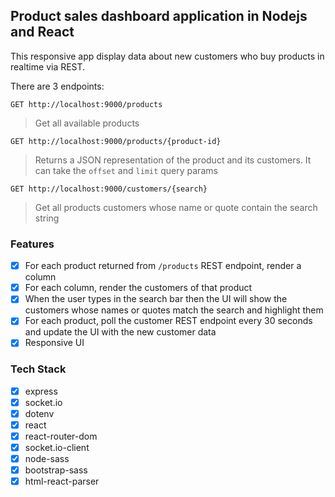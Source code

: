 ## Product sales dashboard application in Nodejs and React

This responsive app display data about new customers who buy products in realtime via REST.

There are 3 endpoints:

```
GET http://localhost:9000/products
```
> Get all available products

```
GET http://localhost:9000/products/{product-id}
```
> Returns a JSON representation of the product and its customers. It can take the `offset` and `limit` query params

```
GET http://localhost:9000/customers/{search}
```
> Get all products customers whose name or quote contain the search string

### Features
- [x] For each product returned from  `/products` REST endpoint, render a column
- [x] For each column, render the customers of that product
- [x] When the user types in the search bar then the UI will show the customers whose names or quotes match the search and highlight them
- [x] For each product, poll the customer REST endpoint every 30 seconds and update the UI with the new customer data
- [x] Responsive UI

### Tech Stack
- [x] express
- [x] socket.io
- [x] dotenv
- [x] react
- [x] react-router-dom
- [x] socket.io-client
- [x] node-sass
- [x] bootstrap-sass
- [x] html-react-parser
